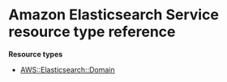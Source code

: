 # Amazon Elasticsearch Service resource type reference<a name="AWS_Elasticsearch"></a>

**Resource types**
+ [AWS::Elasticsearch::Domain](aws-resource-elasticsearch-domain.md)